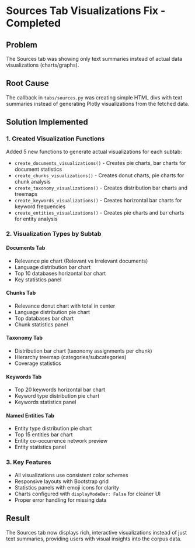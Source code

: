 # Sources Tab Visualizations Fix - Completed

## Problem
The Sources tab was showing only text summaries instead of actual data visualizations (charts/graphs).

## Root Cause
The callback in `tabs/sources.py` was creating simple HTML divs with text summaries instead of generating Plotly visualizations from the fetched data.

## Solution Implemented

### 1. Created Visualization Functions
Added 5 new functions to generate actual visualizations for each subtab:

- `create_documents_visualizations()` - Creates pie charts, bar charts for document statistics
- `create_chunks_visualizations()` - Creates donut charts, pie charts for chunk analysis
- `create_taxonomy_visualizations()` - Creates distribution bar charts and treemaps
- `create_keywords_visualizations()` - Creates horizontal bar charts for keyword frequencies
- `create_entities_visualizations()` - Creates pie charts and bar charts for entity analysis

### 2. Visualization Types by Subtab

#### Documents Tab
- Relevance pie chart (Relevant vs Irrelevant documents)
- Language distribution bar chart
- Top 10 databases horizontal bar chart
- Key statistics panel

#### Chunks Tab
- Relevance donut chart with total in center
- Language distribution pie chart
- Top databases bar chart
- Chunk statistics panel

#### Taxonomy Tab
- Distribution bar chart (taxonomy assignments per chunk)
- Hierarchy treemap (categories/subcategories)
- Coverage statistics

#### Keywords Tab
- Top 20 keywords horizontal bar chart
- Keyword type distribution pie chart
- Keywords statistics panel

#### Named Entities Tab
- Entity type distribution pie chart
- Top 15 entities bar chart
- Entity co-occurrence network preview
- Entity statistics panel

### 3. Key Features
- All visualizations use consistent color schemes
- Responsive layouts with Bootstrap grid
- Statistics panels with emoji icons for clarity
- Charts configured with `displayModeBar: False` for cleaner UI
- Proper error handling for missing data

## Result
The Sources tab now displays rich, interactive visualizations instead of just text summaries, providing users with visual insights into the corpus data.